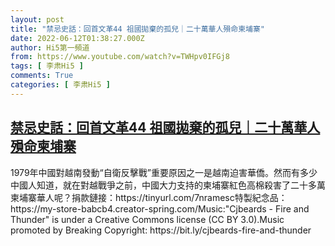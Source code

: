 ```yaml
---
layout: post
title: "禁忌史話：回首文革44 祖國拋棄的孤兒｜二十萬華人殞命柬埔寨"
date: 2022-06-12T01:38:27.000Z
author: Hi5第一頻道
from: https://www.youtube.com/watch?v=TWHpv0IFGj8
tags: [ 李肃Hi5 ]
comments: True
categories: [ 李肃Hi5 ]
---
```

<!--1654997907000-->
[禁忌史話：回首文革44 祖國拋棄的孤兒｜二十萬華人殞命柬埔寨](https://www.youtube.com/watch?v=TWHpv0IFGj8)
------

<div>
1979年中國對越南發動“自衛反擊戰”重要原因之一是越南迫害華僑。然而有多少中國人知道，就在對越戰爭之前，中國大力支持的柬埔寨紅色高棉殺害了二十多萬柬埔寨華人呢？捐款鏈接：https://tinyurl.com/7nramesc特製紀念品：https://my-store-babcb4.creator-spring.com/Music:"Cjbeards - Fire and Thunder" is under a Creative Commons license (CC BY 3.0).Music promoted by Breaking Copyright: https://bit.ly/cjbeards-fire-and-thunder
</div>
